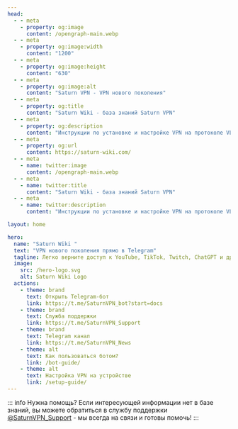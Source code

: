 ```yaml
---
head:
  - - meta
    - property: og:image
      content: /opengraph-main.webp
  - - meta
    - property: og:image:width
      content: "1200"
  - - meta
    - property: og:image:height
      content: "630"
  - - meta
    - property: og:image:alt
      content: "Saturn VPN - VPN нового поколения"
  - - meta
    - property: og:title
      content: "Saturn Wiki - база знаний Saturn VPN"
  - - meta
    - property: og:description
      content: "Инструкции по установке и настройке VPN на протоколе VLESS"
  - - meta
    - property: og:url
      content: https://saturn-wiki.com/
  - - meta
    - name: twitter:image
      content: /opengraph-main.webp
  - - meta
    - name: twitter:title
      content: "Saturn Wiki - база знаний Saturn VPN"
  - - meta
    - name: twitter:description
      content: "Инструкции по установке и настройке VPN на протоколе VLESS"

layout: home

hero:
  name: "Saturn Wiki "
  text: "VPN нового поколения прямо в Telegram"
  tagline: Легко верните доступ к YouTube, TikTok, Twitch, ChatGPT и другим ресурсам с надежным решением на протоколе VLESS.
  image:
    src: /hero-logo.svg
    alt: Saturn Wiki Logo
  actions:
    - theme: brand
      text: Открыть Telegram-бот
      link: https://t.me/SaturnVPN_bot?start=docs
    - theme: brand
      text: Служба поддержки
      link: https://t.me/SaturnVPN_Support
    - theme: brand
      text: Telegram канал
      link: https://t.me/SaturnVPN_News
    - theme: alt
      text: Как пользоваться ботом?
      link: /bot-guide/
    - theme: alt
      text: Настройка VPN на устройстве
      link: /setup-guide/
---
```


::: info Нужна помощь?
Если интересующей информации нет в базе знаний, вы можете обратиться в службу поддержки [@SaturnVPN_Support](https://t.me/SaturnVPN_Support) - мы всегда на связи и готовы помочь!
::: 